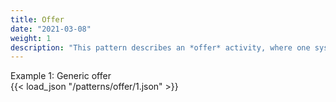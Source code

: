 ```yaml
---
title: Offer
date: "2021-03-08"
weight: 1
description: "This pattern describes an *offer* activity, where one system offers one of its resources for some activity to be conducted by a second system."
---
```


<div class="json-caption">Example 1: Generic offer</div>
{{< load_json "/patterns/offer/1.json" >}}